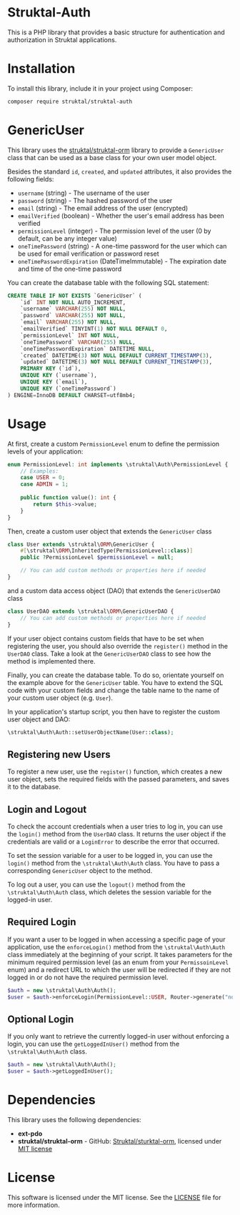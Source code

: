 # Struktal-Auth

This is a PHP library that provides a basic structure for authentication and authorization in Struktal applications.

# Installation

To install this library, include it in your project using Composer:

```bash
composer require struktal/struktal-auth
```

# GenericUser

This library uses the [struktal/struktal-orm](https://github.com/Struktal/struktal-orm) library to provide a `GenericUser` class that can be used as a base class for your own user model object.

Besides the standard `id`, `created`, and `updated` attributes, it also provides the following fields:
- `username` (string) - The username of the user
- `password` (string) - The hashed password of the user
- `email` (string) - The email address of the user (encrypted)
- `emailVerified` (boolean) - Whether the user's email address has been verified
- `permissionLevel` (integer) - The permission level of the user (0 by default, can be any integer value)
- `oneTimePassword` (string) - A one-time password for the user which can be used for email verification or password reset
- `oneTimePasswordExpiration` (DateTimeImmutable) - The expiration date and time of the one-time password

You can create the database table with the following SQL statement:

```sql
CREATE TABLE IF NOT EXISTS `GenericUser` (
    `id` INT NOT NULL AUTO_INCREMENT,
    `username` VARCHAR(255) NOT NULL,
    `password` VARCHAR(255) NOT NULL,
    `email` VARCHAR(255) NOT NULL,
    `emailVerified` TINYINT(1) NOT NULL DEFAULT 0,
    `permissionLevel` INT NOT NULL,
    `oneTimePassword` VARCHAR(255) NULL,
    `oneTimePasswordExpiration` DATETIME NULL,
    `created` DATETIME(3) NOT NULL DEFAULT CURRENT_TIMESTAMP(3),
    `updated` DATETIME(3) NOT NULL DEFAULT CURRENT_TIMESTAMP(3),
    PRIMARY KEY (`id`),
    UNIQUE KEY (`username`),
    UNIQUE KEY (`email`),
    UNIQUE KEY (`oneTimePassword`)
) ENGINE=InnoDB DEFAULT CHARSET=utf8mb4;
```

# Usage

At first, create a custom `PermissionLevel` enum to define the permission levels of your application:

```php
enum PermissionLevel: int implements \struktal\Auth\PermissionLevel {
    // Examples:
    case USER = 0;
    case ADMIN = 1;
    
    public function value(): int {
        return $this->value;
    }
}
```

Then, create a custom user object that extends the `GenericUser` class

```php
class User extends \struktal\ORM\GenericUser {
    #[\struktal\ORM\InheritedType(PermissionLevel::class)]
    public ?PermissionLevel $permissionLevel = null;

    // You can add custom methods or properties here if needed
}
```

and a custom data access object (DAO) that extends the `GenericUserDAO` class

```php
class UserDAO extends \struktal\ORM\GenericUserDAO {
    // You can add custom methods or properties here if needed
}
```

If your user object contains custom fields that have to be set when registering the user, you should also override the `register()` method in the `UserDAO` class.
Take a look at the `GenericUserDAO` class to see how the method is implemented there.

Finally, you can create the database table.
To do so, orientate yourself on the example above for the `GenericUser` table.
You have to extend the SQL code with your custom fields and change the table name to the name of your custom user object (e.g. `User`).

In your application's startup script, you then have to register the custom user object and DAO:

```php
\struktal\Auth\Auth::setUserObjectName(User::class);
```

## Registering new Users

To register a new user, use the `register()` function, which creates a new user object, sets the required fields with the passed parameters, and saves it to the database.

## Login and Logout

To check the account credentials when a user tries to log in, you can use the `login()` method from the `UserDAO` class.
It returns the user object if the credentials are valid or a `LoginError` to describe the error that occurred.

To set the session variable for a user to be logged in, you can use the `login()` method from the `\struktal\Auth\Auth` class.
You have to pass a corresponding `GenericUser` object to the method.

To log out a user, you can use the `logout()` method from the `\struktal\Auth\Auth` class, which deletes the session variable for the logged-in user.

## Required Login

If you want a user to be logged in when accessing a specific page of your application, use the `enforceLogin()` method from the `\struktal\Auth\Auth` class immediately at the beginning of your script.
It takes parameters for the minimum required permission level (as an enum from your `PermissoinLevel` enum) and a redirect URL to which the user will be redirected if they are not logged in or do not have the required permission level.

```php
$auth = new \struktal\Auth\Auth();
$user = $auth->enforceLogin(PermissionLevel::USER, Router->generate("nologin"));
```

## Optional Login

If you only want to retrieve the currently logged-in user without enforcing a login, you can use the `getLoggedInUser()` method from the `\struktal\Auth\Auth` class.

```php
$auth = new \struktal\Auth\Auth();
$user = $auth->getLoggedInUser();
```

# Dependencies

This library uses the following dependencies:

- **ext-pdo**
- **struktal/struktal-orm** - GitHub: [Struktal/sturktal-orm](https://github.com/Struktal/struktal-orm), licensed under [MIT license](https://github.com/Struktal/struktal-orm/blob/main/LICENSE)

# License

This software is licensed under the MIT license.
See the [LICENSE](LICENSE) file for more information.
